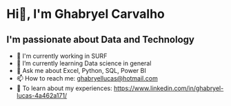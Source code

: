   # Hi👋, I'm Ghabryel Carvalho

  ## I'm passionate about Data and Technology

- 🔭 I'm currently working in SURF
- 🌱 I’m currently learning Data science in general
- 💬 Ask me about Excel, Python, SQL, Power BI
- 📫 How to reach me: ghabryellucas@hotmail.com
- 📄 To learn about my experiences: https://www.linkedin.com/in/ghabryel-lucas-4a462a171/
